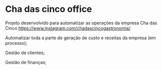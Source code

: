 # Cha das cinco office

Projeto desenvolvido para automatizar as operações da empresa Cha das Cinco https://www.instagram.com/chadascincogastronomia/.

Automatizar toda a parte de geração de custo e receitas da empresa (em processo);

Gestão de clientes;

Gestão de finanças;
